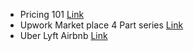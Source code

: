 - Pricing 101 [Link](https://towardsdatascience.com/optimizing-product-price-using-regression-2c17688e65ea)
- Upwork Market place 4 Part series [Link](https://medium.com/upwork-datascience/data-machine-learning-and-marketplace-optimization-at-upwork-foreword-146fa7bed404)
- Uber Lyft Airbnb [Link](https://blogboard.io/blog/data-science-in-marketing-optimization/)
